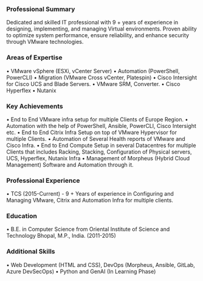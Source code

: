 ### Professional Summary 
Dedicated and skilled IT professional with 9 + years of experience in designing, implementing, and managing Virtual environments. Proven ability to optimize system performance, ensure reliability, and enhance security through VMware technologies.
### Areas of Expertise
•	VMware vSphere (ESXi, vCenter Server)	•	Automation (PowerShell, PowerCLI)
•	Migration (VMware Cross vCenter, Platespin)	•	Cisco Intersight for Cisco UCS and Blade Servers.
•	VMware SRM, Converter.	•	Cisco Hyperflex
•	Nutanix	 

### Key Achievements
•	End to End VMware infra setup for multiple Clients of Europe Region.	•	Automation with the help of PowerShell, Ansible, PowerCLI, Cisco Intersight etc.
•	End to End Citrix Infra Setup on top of VMware Hypervisor for multiple Clients.	•	Automation of Several Health reports of VMware and Cisco Infra.
•	End to End Compute Setup in several Datacentres for multiple Clients that includes Racking, Stacking, Configuration of Physical servers, UCS, Hyperflex, Nutanix Infra	•	Management of Morpheus (Hybrid Cloud Management) Software and Automation through it.

### Professional Experience
•	TCS (2015-Current) - 9 + Years of experience in Configuring and Managing VMware, Citrix and Automation Infra for multiple clients.
### Education
•	B.E. in Computer Science from Oriental Institute of Science and Technology Bhopal, M.P., India. (2011-2015)
### Additional Skills
•	Web Development (HTML and CSS), DevOps (Morpheus, Ansible, GitLab, Azure DevSecOps)
•	Python and GenAI (In Learning Phase)
